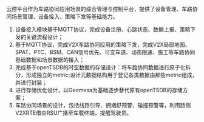 云控平台作为车路协同应用场景的综合管理与控制平台，提供了设备管理、车路协同场景管理、设备接入、策略下发等基础能力。

1. 设备接入模块基于MQTT协议，完成设备注册、心跳状态、数据上报、策略下发的关键流程设计；
2. 基于MQTT协议，完成V2X车路协同应用的策略下发，完成V2X局部地图、SPAT、PTC、BSM、CAN信号优先、可变车道、动态限速、施工等车路协同基础数据和场景数据的接入；
3. 完成基于openTSDB的时空数据的存储设计：将车路协同数据进行原子化拆分，形成独立的metric;设计元数据结构用于登记各类数据由那些metric组成，并进行封装；
4. 进行存储优化设计，以Geomesa为基础逐步替代原有openTSDB的存储方案；
5. 车路协同场景的设计，包括线路引导、拥堵舒预警、碰撞预警等，利用路侧V2XRTE借由RSU广播至车载终端，提醒驾驶员。

